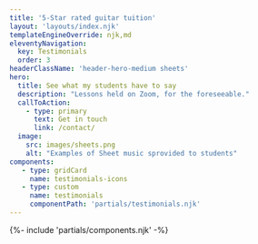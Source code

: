 ```yaml
---
title: '5-Star rated guitar tuition'
layout: 'layouts/index.njk'
templateEngineOverride: njk,md
eleventyNavigation:
  key: Testimonials
  order: 3
headerClassName: 'header-hero-medium sheets'
hero:
  title: See what my students have to say
  description: "Lessons held on Zoom, for the foreseeable."
  callToAction:
    - type: primary
      text: Get in touch
      link: /contact/
  image:
    src: images/sheets.png
    alt: "Examples of Sheet music sprovided to students"
components:
   - type: gridCard
     name: testimonials-icons
   - type: custom
     name: testimonials
     componentPath: 'partials/testimonials.njk'
---
```


{%- include 'partials/components.njk' -%}



